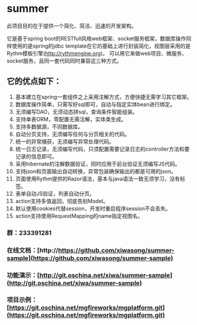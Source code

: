 ﻿summer
=======

此项目目的在于提供一个简化、简洁、迅速的开发架构。

它是基于spring boot的RESTfull风格web框架、socket服务框架，数据库操作同样使用的是spring的jdbc template在它的基础上进行封装简化，视图层采用的是Rythm模板引擎(http://rythmengine.org)。
可以用它来做web项目、微服务、socket服务，且同一套代码同时兼容这三种方式。

它的优点如下：
--------------
  1. 基本建立在spring一套组件之上采用注解方式，方便快捷无需学习其它框架。
  2. 数据库操作简单，只需写好sql即可，自动与指定实体bean进行绑定。
  3. 无须编写DAO，无须动态拼sql，查询条件智能组装。
  4. 支持单表ORM，零配置无需注解，实体类生成。
  5. 支持多数据源，不同数据库。
  6. 自动分页支持，无须编写任何与分页相关的代码。
  7. 统一的异常捕获，无须编写异常处理代码。
  8. 统一日志记录，无须编写代码，只须配置需要记录日志的controller方法和要记录的信息即可。
  9. 采用hibernate的注解数据验证，同时应用于前台验证无须编写JS代码。
  10. 支持json和页面输出自动转换，异常包装确保输出的都是可用的json。
  11. 页面使用Rythm提供的Razor语法，基本与java语法一致无须学习，没有标签。
  12. 表单自动JS验证，列表自动分页。
  13. action支持多值返回，彻底告别Model。
  14. 默认使用cookies代替session，开发时重启程序session不会丢失。
  15. action支持使用RequestMapping的name指定视图名。

### 群：233391281 
### 在线文档：[http://https://github.com/xiwasong/summer-sample](https://github.com/xiwasong/summer-sample)  
### 功能演示：[http://git.oschina.net/xiwa/summer-sample](http://git.oschina.net/xiwa/summer-sample)  
### 项目示例：[https://git.oschina.net/mgfireworks/mgplatform.git](https://git.oschina.net/mgfireworks/mgplatform.git)      
